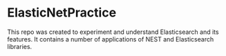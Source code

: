# ElasticNetPractice
This repo was created to experiment and understand Elasticsearch and its features. It contains a number of applications of NEST and Elasticsearch libraries.
